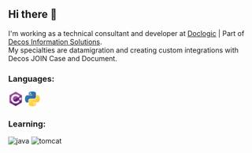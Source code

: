 ## Hi there 👋

I'm working as a technical consultant and developer at [Doclogic](https://www.doclogic.nl) | Part of [Decos Information Solutions](https://www.decos.com).  
My specialties are datamigration and creating custom integrations with Decos JOIN Case and Document.

<h3 align="left">Languages:</h3>

<p align="left"> <img src="./icons/csharp-original.svg" alt="c-sharp" width="30" height="30"/> <img src="./icons/python.svg" alt="python" width="30" height="30"/>
</p>

<h3 align="left">Learning:</h3>

<p align="left">
<img src="https://cdn.jsdelivr.net/gh/devicons/devicon/icons/java/java-original.svg" alt="java" width="30" height="30"/>
<img src="https://cdn.jsdelivr.net/gh/devicons/devicon/icons/tomcat/tomcat-original.svg" alt="tomcat" width="30" height="30"/>

</p>

<!--
**michielosinga/michielosinga** is a ✨ _special_ ✨ repository because its `README.md` (this file) appears on your GitHub profile.

Here are some ideas to get you started:

- 🔭 I’m currently working on ...
- 🌱 I’m currently learning ...
- 👯 I’m looking to collaborate on ...
- 🤔 I’m looking for help with ...
- 💬 Ask me about ...
- 📫 How to reach me: ...
- 😄 Pronouns: ...
- ⚡ Fun fact: ...
-->
